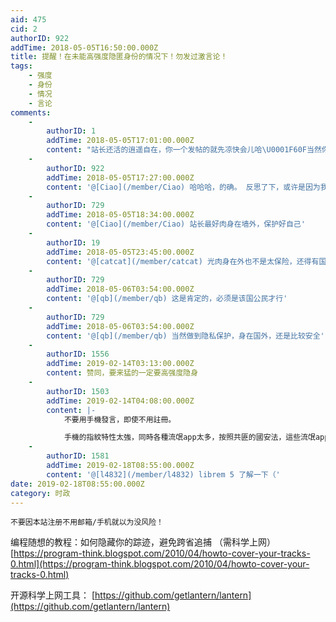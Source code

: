 ```yaml
---
aid: 475
cid: 2
authorID: 922
addTime: 2018-05-05T16:50:00.000Z
title: 提醒！在未能高强度隐匿身份的情况下！勿发过激言论！
tags:
    - 强度
    - 身份
    - 情况
    - 言论
comments:
    -
        authorID: 1
        addTime: 2018-05-05T17:01:00.000Z
        content: "站长还活的逍遥自在，你一个发帖的就先凉快会儿哈\U0001F60F当然你提醒得没错，尽量不要发个人信息，但你这提醒过激言论就有点自我审查了。当然，作为站长，自然是不喜欢太过情绪化的言论，我希望这个论坛能保持自由、友好、理性的氛围，个人立场也许激进，但发言还请理性友好。"
    -
        authorID: 922
        addTime: 2018-05-05T17:27:00.000Z
        content: '@[Ciao](/member/Ciao) 哈哈哈，的确。 反思了下，或许是因为我心里有“鬼”，所以还是有些小怕的 ^\_^'
    -
        authorID: 729
        addTime: 2018-05-05T18:34:00.000Z
        content: '@[Ciao](/member/Ciao) 站长最好肉身在墙外，保护好自己'
    -
        authorID: 19
        addTime: 2018-05-05T23:45:00.000Z
        content: '@[catcat](/member/catcat) 光肉身在外也不是太保险，还得有国外的户口，好多在东南亚搞网站的都被跨境抓捕了。。。'
    -
        authorID: 729
        addTime: 2018-05-06T03:54:00.000Z
        content: '@[qb](/member/qb) 这是肯定的，必须是该国公民才行'
    -
        authorID: 729
        addTime: 2018-05-06T03:54:00.000Z
        content: '@[qb](/member/qb) 当然做到隐私保护，身在国外，还是比较安全'
    -
        authorID: 1556
        addTime: 2019-02-14T03:13:00.000Z
        content: 赞同，要来猛的一定要高强度隐身
    -
        authorID: 1503
        addTime: 2019-02-14T04:08:00.000Z
        content: |-
            不要用手機發言，即使不用註冊。

            手機的指紋特性太強，同時各種流氓app太多，按照共匪的國安法，這些流氓app可以隨時被共匪拿來做監控之用。
    -
        authorID: 1581
        addTime: 2019-02-18T08:55:00.000Z
        content: '@[l4832](/member/l4832) librem 5 了解一下（'
date: 2019-02-18T08:55:00.000Z
category: 时政
---
```


    不要因本站注册不用邮箱/手机就以为没风险！
    

编程随想的教程：如何隐藏你的踪迹，避免跨省追捕 （需科学上网） [https://program-think.blogspot.com/2010/04/howto-cover-your-tracks-0.html](https://program-think.blogspot.com/2010/04/howto-cover-your-tracks-0.html)

开源科学上网工具： [https://github.com/getlantern/lantern](https://github.com/getlantern/lantern)
